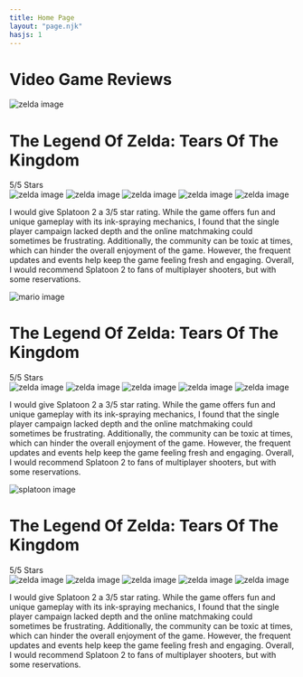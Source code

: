 ```yaml
---
title: Home Page
layout: "page.njk"
hasjs: 1
---
```


<h1 class="sub-title">Video Game Reviews</h1>


<!-- Zelda -->
<div class="game-Div">
     <img src="Images/zelda.jpg" alt="zelda image">
     <div class="starsAndText">
     <h1>The Legend Of Zelda: Tears Of The Kingdom</h1>
     <div class="starsText">5/5 Stars</div> 
          <div class="stars">
               <img src="Images/redstar.png" alt="zelda image">
               <img src="Images/redstar.png" alt="zelda image">
               <img src="Images/redstar.png" alt="zelda image">
               <img src="Images/redstar.png" alt="zelda image">
               <img src="Images/redstar.png" alt="zelda image">     
          </div>
          <p>I would give Splatoon 2 a 3/5 star rating. While the game offers fun and unique gameplay with its ink-spraying mechanics, I found that the single player campaign lacked depth and the online matchmaking could sometimes be frustrating. Additionally, the community can be toxic at times, which can hinder the overall enjoyment of the game. However, the frequent updates and events help keep the game feeling fresh and engaging. Overall, I would recommend Splatoon 2 to fans of multiplayer shooters, but with some reservations.</p>
     </div>
</div>















<!-- MARIO -->

<div class="game-Div">
     <img src="Images/mario.jpg" alt="mario image">
     <div class="starsAndText">
     <h1>The Legend Of Zelda: Tears Of The Kingdom</h1>
     <div class="starsText">5/5 Stars</div> 
          <div class="stars">
               <img src="Images/redstar.png" alt="zelda image">
               <img src="Images/redstar.png" alt="zelda image">
               <img src="Images/redstar.png" alt="zelda image">
               <img src="Images/redstar.png" alt="zelda image">
               <img src="Images/redstar.png" alt="zelda image">     
          </div>
          <p>I would give Splatoon 2 a 3/5 star rating. While the game offers fun and unique gameplay with its ink-spraying mechanics, I found that the single player campaign lacked depth and the online matchmaking could sometimes be frustrating. Additionally, the community can be toxic at times, which can hinder the overall enjoyment of the game. However, the frequent updates and events help keep the game feeling fresh and engaging. Overall, I would recommend Splatoon 2 to fans of multiplayer shooters, but with some reservations.</p>
     </div>
</div>














<!-- SPLATOON -->


<div class="game-Div">
     <img src="Images/splatoon.jpg" alt="splatoon image">
     <div class="starsAndText">
     <h1>The Legend Of Zelda: Tears Of The Kingdom</h1>
     <div class="starsText">5/5 Stars</div> 
          <div class="stars">
               <img src="Images/redstar.png" alt="zelda image">
               <img src="Images/redstar.png" alt="zelda image">
               <img src="Images/redstar.png" alt="zelda image">
               <img src="Images/redstar.png" alt="zelda image">
               <img src="Images/redstar.png" alt="zelda image">     
          </div>
          <p>I would give Splatoon 2 a 3/5 star rating. While the game offers fun and unique gameplay with its ink-spraying mechanics, I found that the single player campaign lacked depth and the online matchmaking could sometimes be frustrating. Additionally, the community can be toxic at times, which can hinder the overall enjoyment of the game. However, the frequent updates and events help keep the game feeling fresh and engaging. Overall, I would recommend Splatoon 2 to fans of multiplayer shooters, but with some reservations.</p>
     </div>
</div>